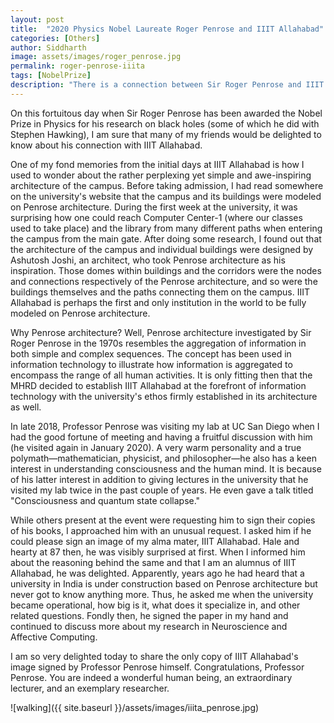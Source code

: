 ```yaml
---
layout: post
title:  "2020 Physics Nobel Laureate Roger Penrose and IIIT Allahabad"
categories: [Others]
author: Siddharth
image: assets/images/roger_penrose.jpg
permalink: roger-penrose-iiita
tags: [NobelPrize]
description: "There is a connection between Sir Roger Penrose and IIIT Allahabad's architecture!"
---
```

On this fortuitous day when Sir Roger Penrose has been awarded the Nobel Prize in Physics for his research on black holes (some of which he did with Stephen Hawking), I am sure that many of my friends would be delighted to know about his connection with IIIT Allahabad.

One of my fond memories from the initial days at IIIT Allahabad is how I used to wonder about the rather perplexing yet simple and awe-inspiring architecture of the campus. Before taking admission, I had read somewhere on the university's website that the campus and its buildings were modeled on Penrose architecture. During the first week at the university, it was surprising how one could reach Computer Center-1 (where our classes used to take place) and the library from many different paths when entering the campus from the main gate. After doing some research, I found out that the architecture of the campus and individual buildings were designed by Ashutosh Joshi, an architect, who took Penrose architecture as his inspiration. Those domes within buildings and the corridors were the nodes and connections respectively of the Penrose architecture, and so were the buildings themselves and the paths connecting them on the campus. IIIT Allahabad is perhaps the first and only institution in the world to be fully modeled on Penrose architecture.

Why Penrose architecture? Well, Penrose architecture investigated by Sir Roger Penrose in the 1970s resembles the aggregation of information in both simple and complex sequences. The concept has been used in information technology to illustrate how information is aggregated to encompass the range of all human activities. It is only fitting then that the MHRD decided to establish IIIT Allahabad at the forefront of information technology with the university's ethos firmly established in its architecture as well.

In late 2018, Professor Penrose was visiting my lab at UC San Diego when I had the good fortune of meeting and having a fruitful discussion with him (he visited again in January 2020). A very warm personality and a true polymath—mathematician, physicist, and philosopher—he also has a keen interest in understanding consciousness and the human mind. It is because of his latter interest in addition to giving lectures in the university that he visited my lab twice in the past couple of years. He even gave a talk titled "Consciousness and quantum state collapse."

While others present at the event were requesting him to sign their copies of his books, I approached him with an unusual request. I asked him if he could please sign an image of my alma mater, IIIT Allahabad. Hale and hearty at 87 then, he was visibly surprised at first. When I informed him about the reasoning behind the same and that I am an alumnus of IIIT Allahabad, he was delighted. Apparently, years ago he had heard that a university in India is under construction based on Penrose architecture but never got to know anything more. Thus, he asked me when the university became operational, how big is it, what does it specialize in, and other related questions. Fondly then, he signed the paper in my hand and continued to discuss more about my research in Neuroscience and Affective Computing. 

I am so very delighted today to share the only copy of IIIT Allahabad's image signed by Professor Penrose himself. Congratulations, Professor Penrose. You are indeed a wonderful human being, an extraordinary lecturer, and an exemplary researcher.

![walking]({{ site.baseurl }}/assets/images/iiita_penrose.jpg)
